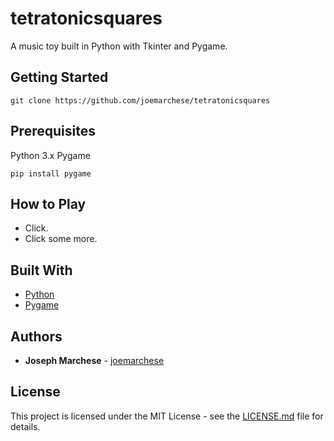 # tetratonicsquares
A music toy built in Python with Tkinter and Pygame.

## Getting Started

```
git clone https://github.com/joemarchese/tetratonicsquares
```

## Prerequisites
Python 3.x
Pygame
```
pip install pygame
```

## How to Play
* Click.
* Click some more.

## Built With

* [Python](https://www.python.org/)
* [Pygame](https://www.pygame.org/)

## Authors

* **Joseph Marchese** - [joemarchese](https://github.com/joemarchese)

## License

This project is licensed under the MIT License - see the [LICENSE.md](LICENSE.md) file for details.
